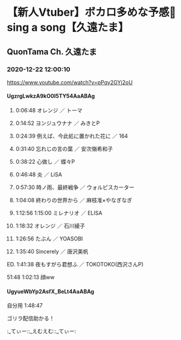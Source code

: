 # 【新人Vtuber】ボカロ多めな予感💭 sing a song【久遠たま】

## QuonTama Ch. 久遠たま

### 2020-12-22 12:00:10

https://www.youtube.com/watch?v=pPqy2GYj2oU

#### UgzrgLwkzA9kO0l5TY54AaABAg

01. 0:06:48 オレンジ ／ トーマ

02. 0:14:52 ヨンジュウナナ ／ みきとP

03. 0:24:39 例えば、今此処に置かれた花に ／ 164

04. 0:31:40 忘れじの言の葉 ／ 安次嶺希和子

05. 0:38:22 心做し ／ 蝶々P

06. 0:46:48 炎 ／ LiSA

07. 0:57:30 時ノ雨、最終戦争 ／ ウォルピスカーター

08. 1:04:08 終わりの世界から ／ 麻枝准×やなぎなぎ

09. 1:12:56 1:15:00 ミレナリオ ／ ELISA 

10. 1:18:32 オレンジ ／ 石川綾子

11. 1:26:56 たぶん ／ YOASOBI

12. 1:35:40 Sincerely ／ 唐沢美帆

ED. 1:41:38 夜もすがら君想ふ ／ TOKOTOKO(西沢さんP)



51:48 1:02:13 顔ww



#### UgyueWbYp2AsfX_BeLt4AaABAg

自分用 1:48:47

ゴリラ配信助かる！

:_てぃー::_えむえむ::_てぃー:

